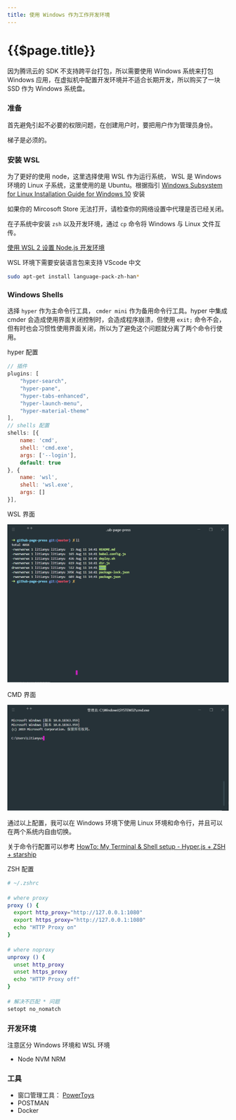 ```yaml
---
title: 使用 Windows 作为工作开发环境
---
```


# {{$page.title}}

因为腾讯云的 SDK 不支持跨平台打包，所以需要使用 Windows 系统来打包 Windows 应用，在虚拟机中配置开发环境并不适合长期开发，所以购买了一块 SSD 作为 Windows 系统盘。

### 准备

首先避免引起不必要的权限问题，在创建用户时，要把用户作为管理员身份。

梯子是必须的。

### 安装 WSL

为了更好的使用 node，这里选择使用 WSL 作为运行系统， WSL 是 Windows 环境的 Linux 子系统，这里使用的是 Ubuntu。根据指引 [Windows Subsystem for Linux Installation Guide for Windows 10](https://docs.microsoft.com/en-us/windows/wsl/install-win10) 安装

如果你的 Mircosoft Store 无法打开，请检查你的网络设置中代理是否已经关闭。

在子系统中安装 `zsh` 以及开发环境，通过 `cp` 命令将 Windows 与 Linux 文件互传。

[使用 WSL 2 设置 Node.js 开发环境](https://docs.microsoft.com/zh-cn/windows/nodejs/setup-on-wsl2)

WSL 环境下需要安装语言包来支持 VScode 中文

```bash
sudo apt-get install language-pack-zh-han*
```

### Windows Shells

选择 `hyper` 作为主命令行工具， `cmder mini` 作为备用命令行工具。hyper 中集成 cmder 会造成使用界面关闭控制时，会造成程序崩溃，但使用 `exit;` 命令不会，但有时也会习惯性使用界面关闭，所以为了避免这个问题就分离了两个命令行使用。

hyper 配置

```js
// 插件
plugins: [
    "hyper-search",
    "hyper-pane",
    "hyper-tabs-enhanced",
    "hyper-launch-menu",
    "hyper-material-theme"
],
// shells 配置
shells: [{
    name: 'cmd',
    shell: 'cmd.exe',
    args: ['--login'],
    default: true
}, {
    name: 'wsl',
    shell: 'wsl.exe',
    args: []
}],
```

WSL 界面

![wsl](./hyper-wsl.png)

CMD 界面

![cmd](./hyper-cmd.png)

通过以上配置，我可以在 Windows 环境下使用 Linux 环境和命令行，并且可以在两个系统内自由切换。

关于命令行配置可以参考 [HowTo: My Terminal & Shell setup - Hyper.js + ZSH + starship](https://tjay.dev/howto-my-terminal-shell-setup-hyper-js-zsh-starship/)

ZSH 配置

```bash
# ~/.zshrc

# where proxy
proxy () {
  export http_proxy="http://127.0.0.1:1080"
  export https_proxy="http://127.0.0.1:1080"
  echo "HTTP Proxy on"
}

# where noproxy
unproxy () {
  unset http_proxy
  unset https_proxy
  echo "HTTP Proxy off"
}

# 解决不匹配 * 问题
setopt no_nomatch
```

### 开发环境

注意区分 Windows 环境和 WSL 环境

-   Node NVM NRM

### 工具

-   窗口管理工具： [PowerToys](https://github.com/microsoft/PowerToys)
-   POSTMAN
-   Docker
